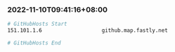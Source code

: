 
###  2022-11-10T09:41:16+08:00
```bash
# GitHubHosts Start
151.101.1.6                   github.map.fastly.net

# GitHubHosts End

```


